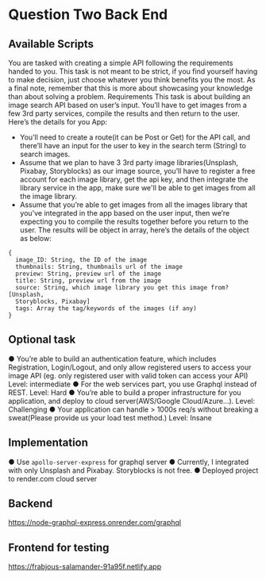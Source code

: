 # Question Two Back End

## Available Scripts
You are tasked with creating a simple API following the requirements handed to you. This
task is not meant to be strict, if you find yourself having to make decision, just choose
whatever you think benefits you the most.
As a final note, remember that this is more about showcasing your knowledge than about
solving a problem.
Requirements
This task is about building an image search API based on user’s input. You’ll have to get
images from a few 3rd party services, compile the results and then return to the user. Here’s
the details for you App:
- You’ll need to create a route(it can be Post or Get) for the API call, and there’ll have
an input for the user to key in the search term (String) to search images.
- Assume that we plan to have 3 3rd party image libraries(Unsplash, Pixabay,
Storyblocks) as our image source, you’ll have to register a free account for each
image library, get the api key, and then integrate the library service in the app, make
sure we'll be able to get images from all the image library.
- Assume that you’re able to get images from all the images library that you've
integrated in the app based on the user input, then we’re expecting you to compile
the results together before you return to the user. The results will be object in array,
here’s the details of the object as below:
```
{
  image_ID: String, the ID of the image
  thumbnails: String, thumbnails url of the image
  preview: String, preview url of the image
  title: String, preview url from the image
  source: String, which image library you get this image from? [Unsplash,
  Storyblocks, Pixabay]
  tags: Array the tag/keywords of the images (if any)
}
```
## Optional task
● You’re able to build an authentication feature, which includes Registration,
Login/Logout, and only allow registered users to access your image API (eg. only
registered user with valid token can access your API) Level: intermediate
● For the web services part, you use Graphql instead of REST. Level: Hard
● You’re able to build a proper infrastructure for you application, and deploy to cloud
server(AWS/Google Cloud/Azure…). Level: Challenging
● Your application can handle > 1000s req/s without breaking a sweat(Please provide
us your load test method.) Level: Insane

## Implementation
● Use `apollo-server-express` for graphql server
● Currently, I integrated with only Unsplash and Pixabay. Storyblocks is not free.
● Deployed project to render.com cloud server

## Backend
https://node-graphql-express.onrender.com/graphql

## Frontend for testing
https://frabjous-salamander-91a95f.netlify.app
